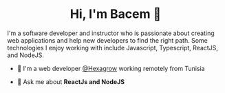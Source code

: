 <h1 align="center">Hi, I'm Bacem 👋</h1>

<!--  <img 
  src="https://github.com/bacembenhfayehd/img/blob/main/imgs/bacim.jpg" 
  align="right" 
  width="25%" 
/>-->

I'm a software developer and instructor who is passionate about creating web applications and help new developers to find the right path. Some technologies I enjoy working with include Javascript, Typescript, ReactJS, and NodeJS.

- 🔭 I'm a web developer [@Hexagrow](https://www.hexagro.io/?srsltid=AfmBOop3cjPhV3G3nv1c6IMxkF05fnQDWN2_G2nsGdyANiSR-q5ju0Pe) working remotely from Tunisia
<!--- 🔍 I have 2 live apps: 
  - [Quran-tab (chrome extension)](https://chrome.google.com/webstore/detail/quran-tab/afaihcdgkjebgabomemccdneglknjkdd)
  - Wazaker App ([Android version](https://play.google.com/store/apps/details?id=com.wazakerdailyaya&gl=DE), [iOS version](https://apps.apple.com/app/apple-store/id1453500014))-->
- 💬 Ask me about **ReactJs and NodeJS**

<!--
**bacembenhfayehd/bacembenhfayehd** is a ✨ _special_ ✨ repository because its `README.md` (this file) appears on your GitHub profile.

Here are some ideas to get you started:

- 🔭 I’m currently working on ...
- 🌱 I’m currently learning ...
- 👯 I’m looking to collaborate on ...
- 🤔 I’m looking for help with ...
- 💬 Ask me about ...
- 📫 How to reach me: ...
- 😄 Pronouns: ...
- ⚡ Fun fact: ...
-->
